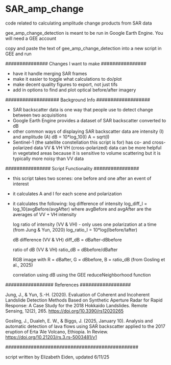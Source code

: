 # SAR_amp_change
code related to calculating amplitude change products from SAR data

gee_amp_change_detection is meant to be run in Google Earth Engine. You will need a GEE account

copy and paste the text of gee_amp_change_detection into a new script in GEE and run


############### Changes I want to make ################
- have it handle merging SAR frames 
- make it easier to toggle what calculations to do/plot
- make decent quality figures to export, not just tifs
- add in options to find and plot optical before/after imagery

################### Background Info ###################
- SAR backscatter data is one way that people use to detect change between two acquisitions
- Google Earth Engine provides a dataset of SAR backscatter converted to dB 
- other common ways of displaying SAR backscatter data are intensity (I) and amplitude (A)
	dB = 10*log_10(I)
	A = sqrt(I)
- Sentinel-1 (the satellite constellation this script is for) has co- and cross-polarized data
	VV & VH
	VH (cross-polarized) data can be more helpful in vegetated areas because it is sensitive to volume scattering
	but it is typically more noisy than VV data

################ Script Functionality ################
- this script takes two scenes: one before and one after an event of interest
- it calculates A and I for each scene and polarization
- it calculates the following:
	log difference of intensity
		log_diff_I = log_10(avgBefore/avgAfter) where avgBefore and avgAfter are the averages of VV + VH intensity

	log ratio of intensity (VV & VH) - only uses one polarization at a time (from Jung & Yun, 2020)
		log_ratio_I = 10*log(Ibefore/Iafter)

	dB difference (VV & VH)
		diff_dB = dBafter-dBbefore

	ratio of dB (VV & VH)
		ratio_dB = dBbefore/dBafter

	RGB image with R = dBafter, G = dBbefore, B = ratio_dB (from Gosling et al., 2025)

	correlation using dB
		using the GEE reduceNeighborhood function

	
################# References ##################

Jung, J., & Yun, S.-H. (2020). Evaluation of Coherent and Incoherent Landslide Detection Methods Based on Synthetic Aperture Radar for Rapid Response: A Case Study for the 2018 Hokkaido Landslides. Remote Sensing, 12(2), 265. https://doi.org/10.3390/rs12020265

Gosling, J., Dualeh, E. W., & Biggs, J. (2025, January 10). Analysis and automatic detection of lava flows using SAR backscatter applied to the 2017 eruption of Erta ’Ale Volcano, Ethiopia. In Review. https://doi.org/10.21203/rs.3.rs-5003481/v1

###############################################

script written by Elizabeth Eiden, updated 6/11/25

